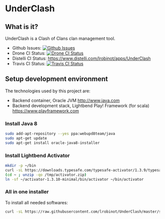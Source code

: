 UnderClash
==========

What is it?
-----------

UnderClash is a Clash of Clans clan management tool.

 * Github Issues: [![Github Issues](https://img.shields.io/github/issues/lrobinot/UnderClash.svg)](https://github.com/lrobinot/UnderClash/issues)
 * Drone CI Status: [![Drone CI Status](https://drone.io/github.com/lrobinot/UnderClash/status.png)](https://drone.io/github.com/lrobinot/UnderClash/latest)
 * Distelli CI Status: https://www.distelli.com/lrobinot/apps/UnderClash
 * Travis CI Status: [![Travis CI Status](https://img.shields.io/travis/lrobinot/UnderClash.svg)](https://travis-ci.org/lrobinot/UnderClash)

Setup development environment
-----------------------------

The technologies used by this project are:

  * Backend container, Oracle JVM http://www.java.com
  * Backend development stack, Lightbend Play! Framework (for scala) https://www.playframework.com

### Install Java 8

```bash
sudo add-apt-repository --yes ppa:webupd8team/java
sudo apt-get update
sudo apt-get install oracle-java8-installer
```

### Install Lightbend Activator

```bash
mkdir -p ~/bin
curl -sL https://downloads.typesafe.com/typesafe-activator/1.3.9/typesafe-activator-1.3.10-minimal.zip -o /tmp/activator.zip
(cd ~ ; unzip -qo /tmp/activator.zip)
ln -sf ~/activator-1.3.10-minimal/bin/activator ~/bin/activator
```

### All in one installer

To install all needed softwares:
```bash
curl -sL https://raw.githubusercontent.com/lrobinot/UnderClash/master/setup.sh | bash -
```
